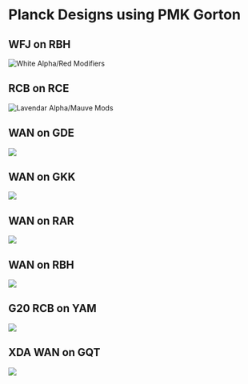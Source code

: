 # Planck Designs using PMK Gorton

## WFJ on RBH
![White Alpha/Red Modifiers](https://github.com/yanfali/keyboards/raw/master/planck/planck-rbh-wfj.png "white (wfj) on red (rbh)")

## RCB on RCE
![Lavendar Alpha/Mauve Mods](https://github.com/yanfali/keyboards/raw/master/planck/planck-rcb-rce.png)

## WAN on GDE
![](https://github.com/yanfali/keyboards/raw/master/planck/planck-wan-gde.png)

## WAN on GKK
![](https://github.com/yanfali/keyboards/raw/master/planck/planck-wan-gkk.png)

## WAN on RAR
![](https://github.com/yanfali/keyboards/raw/master/planck/planck-wan-rar.png)

## WAN on RBH
![](https://github.com/yanfali/keyboards/raw/master/planck/planck-wan-rbh.png)

## G20 RCB on YAM
![](https://github.com/yanfali/keyboards/raw/master/planck/planck-rcb-yam.png)

## XDA WAN on GQT
![](https://github.com/yanfali/keyboards/raw/master/planck/planck-wan-gqt.png)
